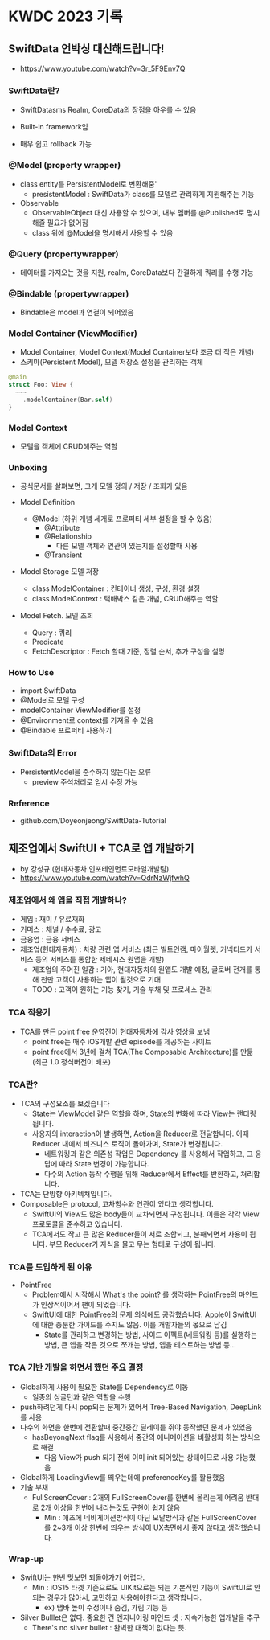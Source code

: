 # KWDC 2023 기록


## SwiftData 언박싱 대신해드립니다!

- https://www.youtube.com/watch?v=3r_5F9Env7Q

### SwiftData란?

- SwiftDatasms Realm, CoreData의 장점을 아우를 수 있음 

- Built-in framework임
- 매우 쉽고 rollback 가능

### @Model (property wrapper)

- class entity를 PersistentModel로 변환해줌'
  - presistentModel : SwiftData가 class를 모델로 관리하게 지원해주는 기능
- Observable
  - ObservableObject 대신 사용할 수 있으며, 내부 멤버를 @Published로 명시해줄 필요가 없어짐
  - class 위에 @Model을 명시해서 사용할 수 있음

### @Query (propertywrapper)

- 데이터를 가져오는 것을 지원, realm, CoreData보다 간결하게 쿼리를 수행 가능

### @Bindable (propertywrapper)

- Bindable은 model과 연결이 되어있음

### Model Container (ViewModifier)

- Model Container, Model Context(Model Container보다 조금 더 작은 개념)
- 스키마(Persistent Model), 모델 저장소 설정을 관리하는 객체

```swift
@main
struct Foo: View {
  ~~~
  	.modelContainer(Bar.self)
}
```

### Model Context

- 모델을 객체에 CRUD해주는 역할

### Unboxing

- 공식문서를 살펴보면, 크게 모델 정의 / 저장 / 조회가 있음
- Model Definition
  - @Model (하위 개념 세개로 프로퍼티 세부 설정을 할 수 있음)
    - @Attribute
    - @Relationship
      - 다른 모델 객체와 연관이 있는지를 설정할때 사용
    - @Transient
- Model Storage 모델 저장
  - class ModelContainer : 컨테이너 생성, 구성, 환경 설정
  - class ModelContext : 택배박스 같은 개념, CRUD해주는 역할

- Model Fetch. 모델 조회
  - Query : 쿼리
  - Predicate
  - FetchDescriptor : Fetch 할때 기준, 정렬 순서, 추가 구성을 설명

### How to Use

- import SwiftData
- @Model로 모델 구성
- modelContainer ViewModifier를 설정
- @Environment로 context를 가져올 수 있음
- @Bindable 프로퍼티 사용하기

### SwiftData의 Error

- PersistentModel을 준수하지 않는다는 오류
  - preview 주석처리로 임시 수정 가능

### Reference

- github.com/Doyeonjeong/SwiftData-Tutorial





## 제조업에서 SwiftUI + TCA로 앱 개발하기

- by 강성규 (현대자동차 인포테인먼트모바일개발팀)
- https://www.youtube.com/watch?v=QdrNzWjfwhQ

### 제조업에서 왜 앱을 직접 개발하나?

- 게임 : 재미 / 유료재화
- 커머스 : 채널 / 수수료, 광고
- 금융업 : 금융 서비스
- 제조업(현대자동차) : 차량 관련 앱 서비스 (최근 빌트인캠, 마이월렛, 커넥티드카 서비스 등의 서비스를 통합한 제네시스 원앱을 개발)
  - 제조업의 주어진 일감 : 기아, 현대자동차의 원앱도 개발 예정, 글로버 전개를 통해 천만 고객이 사용하는 앱이 될것으로 기대
  - TODO : 고객이 원하는 기능 찾기, 기술 부채 및 프로세스 관리

### TCA 적용기

- TCA를 만든 point free 운영진이 현대자동차에 감사 영상을 보냄
  - point free는 매주 iOS개발 관련 episode를 제공하는 사이트
  - point free에서 3년에 걸쳐 TCA(The Composable Architecture)를 만듦 (최근 1.0 정식버전이 배포)



### TCA란?

- TCA의 구성요소를 보겠습니다
  - State는 ViewModel 같은 역할을 하며, State의 변화에 따라 View는 랜더링 됩니다.
  - 사용자의 interaction이 발생하면, Action을 Reducer로 전달합니다. 이때 Reducer 내에서 비즈니스 로직이 돌아가며, State가 변경됩니다.
    - 네트워킹과 같은 의존성 작업은 Dependency 를 사용해서 작업하고, 그 응답에 따라 State 변경이 가능합니다.
    - 다수의 Action 동작 수행을 위해 Reducer에서 Effect를 반환하고, 처리합니다.
- TCA는 단방향 아키텍쳐입니다.
- Composable은 protocol, 고차함수와 연관이 있다고 생각합니다.
  - SwiftUI의 View도 많은 body들이 교차되면서 구성됩니다. 이들은 각각 View 프로토콜을 준수하고 있습니다.
  - TCA에서도 작고 큰 많은 Reducer들이 서로 조합되고, 분해되면서 사용이 됩니다. 부모 Reducer가 자식을 물고 무는 형태로 구성이 됩니다.

### TCA를 도입하게 된 이유

- PointFree
  - Problem에서 시작해서 What's the point? 를 생각하는 PointFree의 마인드가 인상적이어서 팬이 되었습니다.
  - SwiftUI에 대한 PointFree의 문제 의식에도 공감했습니다. Apple이 SwiftUI에 대한 충분한 가이드를 주지도 않음. 이를 개발자들의 몫으로 남김
    - State를 관리하고 변경하는 방법, 사이드 이펙트(네트워킹 등)를 실행하는 방법, 큰 앱을 작은 것으로 쪼개는 방법, 앱을 테스트하는 방법 등...

### TCA 기반 개발을 하면서 했던 주요 결정

- Global하게 사용이 필요한 State를 Dependency로 이동
  - 일종의 싱글턴과 같은 역할을 수행
- push하려던게 다시 pop되는 문제가 있어서 Tree-Based Navigation, DeepLink를 사용
- 다수의 화면을 한번에 전환할때 중간중간 딜레이를 줘야 동작했던 문제가 있었음
  - hasBeyongNext flag를 사용해서 중간의 에니메이션을 비활성화 하는 방식으로 해결
    - 다음 View가 push 되기 전에 이미 init 되어있는 상태이므로 사용 가능했음
- Global하게 LoadingView를 띄우는데에 preferenceKey를 활용했음
- 기술 부채
  - FullScreenCover : 2개의 FullScreenCover를 한번에 올리는게 어려움 반대로 2개 이상을 한번에 내리는것도 구현이 쉽지 않음
    - Min : 애초에 네비게이션방식이 아닌 모달방식과 같은 FullScreenCover를 2~3개 이상 한번에 띄우는 방식이 UX측면에서 좋지 않다고 생각했습니다.

### Wrap-up

- SwiftUI는 한번 맛보면 되돌아가기 어렵다.
  - Min : iOS15 타겟 기준으로도 UIKit으로는 되는 기본적인 기능이 SwiftUI로 안되는 경우가 많아서, 고민하고 사용해야한다고 생각합니다.
    - ex) 탭바 높이 수정이나 숨김, 가림 기능 등
- Silver Bulllet은 없다. 중요한 건 엔지니어링 마인드 셋 : 지속가능한 앱개발을 추구
  - There's no silver bullet : 완벽한 대책이 없다는 뜻.

